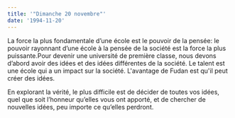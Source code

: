 ```yaml
---
title: '"Dimanche 20 novembre"'
date: '1994-11-20'
---
```


La force la plus fondamentale d’une école est le pouvoir de la pensée: le pouvoir rayonnant d’une école à la pensée de la société est la force la plus puissante.Pour devenir une université de première classe, nous devons d’abord avoir des idées et des idées différentes de la société. Le talent est une école qui a un impact sur la société. L'avantage de Fudan est qu'il peut créer des idées.

En explorant la vérité, le plus difficile est de décider de toutes vos idées, quel que soit l’honneur qu’elles vous ont apporté, et de chercher de nouvelles idées, peu importe ce qu’elles perdront.

